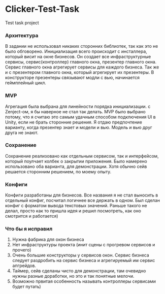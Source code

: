# Clicker-Test-Task
Test task project

### Архитектура
В задании не использовал никаких сторонних библиотек, так как это не было обговорено. 
Инициализация всего происходит с инсталлера, который висит на окне бизнесов.
Он создает все инфраструктурные сервисы, сервис(контроллер) главного окна, презентер главного окна. 
Сервис главного окна агрегирует сервисы для каждого бизнеса. 
Так же и с презентером главного окна, который агрегирует их презентеры.
В конструкторе презентеры связывают модли с вью, начинается геймплейный цикл.

### MVP
Агрегация была выбрана для линейности порядка инициализации. с Zenject-ом, я бы наверное не стал так делать. 
MVP было выбрано потому, что я считаю это самым удачным способом подключения UI в Unity, если не брать сторонние решения. 
Я отдаю предпочтение варианту, когда презентер знает и модели и вью. Модель и вью друг друга не знают.

### Сохранение
Сохранение реализовано как отдельным сервисом, так и интерфейсом, который поулчает колбек о закрытии приложения.
Было намерено использовано оба варианта, для демонстрации. Хотя обычно сейв решается сторонним решением, по моему опыту.

### Конфиги
Конфиги разработаны для бизнесов. Все названия я не стал выносить в отдельный конфиг, посчитал логичнее все держать в одном.
Был сделан конфиг с форматом вывода текстовых значений. Раньше такого не делал, просто как то пришла идея и решил посмотреть, как оно смотрится и работается)

### Что бы я исправил
1. Нужна фабрика для окон бизнеса
2. Нет инфраструктуры проекта (инит сцены с прогревом сервисов и прочего)
3. Очень большие конструкторы у сервисов окон. Сервис бизнеса следует раздробить на сервис бизнеса и агрегируемый им сервис апгрейдов.
4. Таймер, сейв сделаны чисто для демонстрации, там очевидно нужны разные доработки, но это и так понятные мелочи.
5. Возможно првитая особенность называть контроллеры сервисами будет путать)
